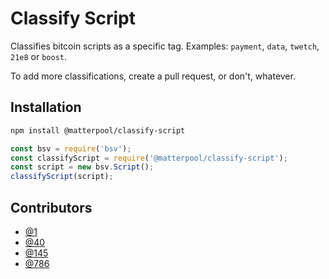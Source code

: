 # Classify Script

Classifies bitcoin scripts as a specific tag. Examples: `payment`, `data`, `twetch`, `21e8` or `boost`.

To add more classifications, create a pull request, or don't, whatever.

## Installation

```bash
npm install @matterpool/classify-script
```

```javascript
const bsv = require('bsv');
const classifyScript = require('@matterpool/classify-script');
const script = new bsv.Script();
classifyScript(script);
```

## Contributors

- [@1](https://twetch.app/u/1) 
- [@40](https://twetch.app/u/40)
- [@145](https://twetch.app/u/145)
- [@786](https://twetch.app/u/786)
